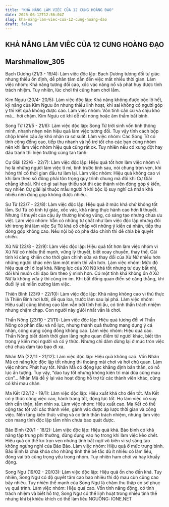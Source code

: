 ```yaml
---
title: "KHẢ NĂNG LÀM VIÊC CỦA 12 CUNG HOÀNG ĐẠO"
date: 2025-06-12T12:56:04Z
slug: kha-nang-lam-viec-cua-12-cung-hoang-dao
draft: false
---
```


## KHẢ NĂNG LÀM VIÊC CỦA 12 CUNG HOÀNG ĐẠO

## Marshmallow_305

Bạch Dương (21/3 - 19/4):
Làm việc độc lập: Bạch Dương tương đối tự giác nhưng thiếu ổn định, dễ phân tâm dẫn đến việc mất nhiều thời gian.
Làm việc nhóm: Khả năng tương đối cao, xốc vác năng nổ và phát huy được tính trách nhiệm. Tuy nhiên, lúc chơi thì cũng ham chơi lắm.
 
Kim Ngưu (20/4- 20/5):
Làm việc độc lập: Khả năng không được bộc lộ hết, kỹ năng của Kim Ngưu ổn nhưng thiếu linh hoạt, khi sai không có người góp ý thì kết quả không được cao.
Làm việc nhóm: Vốn tính cần cù và chịu khó mà... hơi chậm. Kim Ngưu có khi dễ nổi nóng hoặc âm thầm bất bình.
 
Song Tử (21/5 - 21/6):
Làm việc độc lập: Song Tử trời sinh vốn tính thông minh, nhanh nhẹn nên hiệu quả làm việc tương đối. Tuy vậy tính cách bộp chộp khiến cậu ấy khó nhận ra sơ suất.
Làm việc nhóm: Các Song Tử có tính cộng đồng cao, tiếp thu nhanh và hỗ trợ tốt cho các bạn cùng nhóm nên khi làm việc nhóm hiệu quả cũng rất ok. Tuy nhiên nếu có xung đột hay đấu tranh thì hiện trường cũng tan tành.
 
Cự Giải (22/6 - 22/7):
Làm việc độc lập: Hiệu quả tốt hơn làm việc nhóm vì họ là những người làm việc tỉ mỉ, tính trước tính sau, nói chung trọn vẹn, khi hỏng thì có thời gian đầu tư làm lại.
Làm việc nhóm: Hiệu quả không cao vì khi làm theo số đông phải tôn trọng quy trình chung mà đôi khi Cự Giải chẳng khoái. Khi có gì sai hay thiếu sót thì các thành viên đóng góp ý kiến, tuy nhiên Cự giải lại thuộc mẫu người ít khi bộc lộ suy nghĩ cá nhân khá nhiều nên đóng góp không được nhiều.
 
Sư Tử (23/7 - 22/8):
Làm việc độc lập: Hiệu quả ở mức khá chứ không tốt lắm. Sư Tử có tính tự giác, xốc vác, khả năng thực hành cao hơn lí thuyết. Nhưng lí thuyết của cậu ấy thường không vững, có sáng tạo nhưng chưa ưu việt.
Làm việc nhóm: Vẫn có những tư chất như làm việc độc lập nhưng đôi khi trong khi làm việc Sư Tử khá cố chấp với những ý kiến cá nhân, tiếp thu đóng góp không cao. Nếu nội bộ có phe đảo chính thì dễ chia bè quyết chiến.
 
Xử Nữ (23/8 - 22/9):
Làm việc độc lập: Hiệu quả tốt hơn làm việc nhóm vì Xử Nữ có nhiều thế mạnh, vững lý thuyết, biết xoay chuyển, thay thế. Cái tính kĩ càng khiến cho thời gian chỉnh sửa và thay đổi của Xử Nữ nhiều hơn những người khác nên làm một mình thì vẫn hơn.
Làm việc nhóm: Mức độ hiệu quả chỉ ở loại khá. Năng lực của Xử Nữ khá tốt nhưng tư duy bất nhị, đôi khi muốn chỉ đạo làm theo ý mình hơn. Có một tính khá không ổn ở Xử Nữ là không vừa ý thì cũng im im. Khi bất đồng quan điển sẽ căng thẳng, khi đuối lý sẽ miễn cưỡng làm việc.
 
Thiên Bình (23/9 - 22/10):
Làm việc độc lập: Khả năng không cao vì thú thực là Thiên Bình hơi lười, dễ qua loa, trước làm sau lại phá.
Làm việc nhóm: Hiệu suất cũng không cao lắm vẫn bởi tính hơi ẩu, có tinh thần trách nhiệm nhưng chậm chạp. Con người này g\iỏi nhất vẫn là chơi.
 
Thần Nông (23/10 - 21/11):
Làm việc độc lập: Hiệu quả tương đối vì Thần Nông có phấn đấu và nỗ lực, nhưng thành quả thường mang dụng ý cá nhân, công dụng cộng đồng không cao.
Làm việc nhóm: Hiệu quả cao. Thần Nông biết dành thời gian lắng nghe quan điểm từ người khác, biết tôn trọng ý kiến mọi người và có ý thức. Nhưng chỉ dám dừng lại ở mức tròn việc chứ chưa dám táo bạo đi xa.
 
Nhân Mã (22/11 - 21/12):
Làm việc độc lập: Hiệu quả không cao. Vốn Nhân Mã có năng lực độc lập tốt nhưng thi thoảng mải chơi và hơi chủ quan.
Làm việc nhóm: Phát huy tốt. Nhân Mã có động lực khẳng định bản thân, có nỗ lực ấn tượng. Tuy vậy, “dao tuy tốt nhưng không kiên trì mài dũa cũng mau cùn”... Nhân Mã dễ ỷ lại vào hoạt động hỗ trợ từ các thành viên khác, cũng có khi mau chán.
 
Ma Kết (22/12 - 19/1):
Làm việc độc lập: Hiệu xuất khá cho đến tốt. Ma Kết có ý thức công việc cao, hành trang tốt, động lực tốt. Họ làm việc có suy tính cẩn thận, tầm nhìn xa.
Làm việc nhóm: Hiệu xuất cao. Ma Kết có thể cộng tác tốt với các thành viên, gánh vác được áp lược thời gian và công việc. Nền tảng kiến thức vững và có tinh thần trách nhiệm, nhưng làm việc còn mang tính độc lập tầm nhìn chưa bao quát được.
 
Bảo Bình (20/1 - 18/2):
Làm việc độc lập: Hiệu quả khá. Bảo bình có khả năng tập trung phi thường, đừng đụng vào họ trong khi làm việc kẻo chết. Hiệu quả có thể ko trọn vẹn nhưng tính bất ngờ vô biên vì sự sáng tạo không ngừng nghỉ của Bảo Bảo.
Làm việc nhóm: Hiệu quả ở mức trung bình. Bảo Bình là chìa khóa cho những tình thế bế tắc dù ít nhiều có làm liều, đóng vai trò cũng trọng yếu trong nhóm. Tuy nhiên ham chơi và hay khuấy động.
 
Song Ngư (19/02 - 20/03):
Làm việc độc lập: Hiệu quả ổn cho đến khá. Tuy nhiên, Song Ngư có độ quyết tâm cao bao nhiêu thì độ mau cùn cũng cao bây nhiêu. Tuy nhiên thế mạnh của Song Ngư là chăm thu thập cơ sở phục vụ quá trình.
Làm việc nhóm: Hiệu quả cao. Vốn tính năng động, có tính trách nhiệm và biết hỗ trợ, Song Ngư có thể linh hoạt trong nhiều tình thế nhưng khi bị khiêu khích có thể làm liều
NGUỒNG: IONE.NET